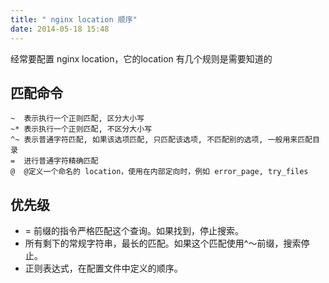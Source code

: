 ```yaml
---
title: " nginx location 顺序"
date: 2014-05-18 15:48
---
```


经常要配置 nginx location，它的location 有几个规则是需要知道的

## 匹配命令

```
~  表示执行一个正则匹配, 区分大小写
~* 表示执行一个正则匹配, 不区分大小写
^~ 表示普通字符匹配, 如果该选项匹配, 只匹配该选项, 不匹配别的选项, 一般用来匹配目录
=  进行普通字符精确匹配
@  @定义一个命名的 location，使用在内部定向时，例如 error_page, try_files
```


## 优先级

* = 前缀的指令严格匹配这个查询。如果找到，停止搜索。
* 所有剩下的常规字符串，最长的匹配。如果这个匹配使用^〜前缀，搜索停止。
* 正则表达式，在配置文件中定义的顺序。
